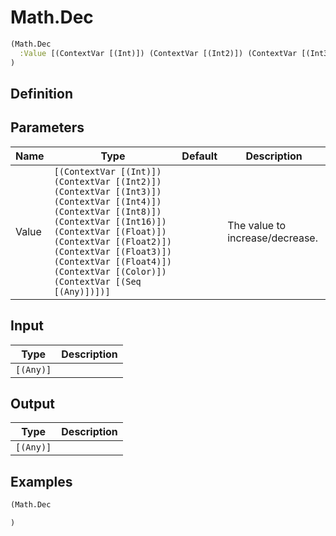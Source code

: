 # Math.Dec

```clojure
(Math.Dec
  :Value [(ContextVar [(Int)]) (ContextVar [(Int2)]) (ContextVar [(Int3)]) (ContextVar [(Int4)]) (ContextVar [(Int8)]) (ContextVar [(Int16)]) (ContextVar [(Float)]) (ContextVar [(Float2)]) (ContextVar [(Float3)]) (ContextVar [(Float4)]) (ContextVar [(Color)]) (ContextVar [(Seq [(Any)])])]
)
```

## Definition


## Parameters
| Name | Type | Default | Description |
|------|------|---------|-------------|
| Value | `[(ContextVar [(Int)]) (ContextVar [(Int2)]) (ContextVar [(Int3)]) (ContextVar [(Int4)]) (ContextVar [(Int8)]) (ContextVar [(Int16)]) (ContextVar [(Float)]) (ContextVar [(Float2)]) (ContextVar [(Float3)]) (ContextVar [(Float4)]) (ContextVar [(Color)]) (ContextVar [(Seq [(Any)])])]` |  | The value to increase/decrease. |


## Input
| Type | Description |
|------|-------------|
| `[(Any)]` |  |


## Output
| Type | Description |
|------|-------------|
| `[(Any)]` |  |


## Examples

```clojure
(Math.Dec

)
```
